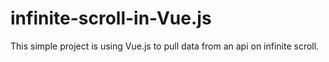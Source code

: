 # infinite-scroll-in-Vue.js
This simple project is using Vue.js to pull data from an api on infinite scroll.

